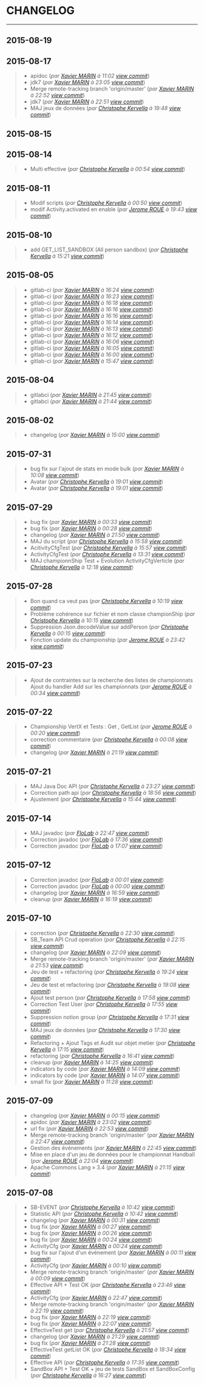 # CHANGELOG
---

## 2015-08-19

## 2015-08-17
> + apidoc (*par [Xavier MARIN](marin.xavier@gmail.com) à 11:02 [view commit](https://gitlab.com/qaobee/qaobee-swarn/commit/0d5fa50ae9f1a1891ad82553df1a61ffc11a0ce5)*)
> + jdk7 (*par [Xavier MARIN](marin.xavier@gmail.com) à 23:05 [view commit](https://gitlab.com/qaobee/qaobee-swarn/commit/70913d5caae1965c2987e6e4d86f487623b50a22)*)
> + Merge remote-tracking branch 'origin/master' (*par [Xavier MARIN](marin.xavier@gmail.com) à 22:52 [view commit](https://gitlab.com/qaobee/qaobee-swarn/commit/5b8145fb61a4184c2328f1f88c890e2372c7c5a1)*)
> + jdk7 (*par [Xavier MARIN](marin.xavier@gmail.com) à 22:51 [view commit](https://gitlab.com/qaobee/qaobee-swarn/commit/5815f78d828e01ab6e30f9aa9051e1521413d3b4)*)
> + MAJ jeux de données (*par [Christophe Kervella](ch.kervella@gmail.com) à 19:48 [view commit](https://gitlab.com/qaobee/qaobee-swarn/commit/b06158f1d2cb790d00024b80792b6aa60e5e37c2)*)

## 2015-08-15

## 2015-08-14
> + Multi effective (*par [Christophe Kervella](ch.kervella@gmail.com) à 00:54 [view commit](https://gitlab.com/qaobee/qaobee-swarn/commit/b77b337865b2f0d01787e1960387cfc52e464dd1)*)

## 2015-08-11
> + Modif scripts (*par [Christophe Kervella](ch.kervella@gmail.com) à 00:50 [view commit](https://gitlab.com/qaobee/qaobee-swarn/commit/fbee47544cfdb9e6e91e3d7120337946549065ff)*)
> + modif Activity.activated en enable (*par [Jerome ROUE](jerome.roue@gmail.com) à 19:43 [view commit](https://gitlab.com/qaobee/qaobee-swarn/commit/050d7272985bd6b8c5e2cf5e98e78ad8a27c5004)*)

## 2015-08-10
> + add GET_LIST_SANDBOX (All person sandbox) (*par [Christophe Kervella](ch.kervella@gmail.com) à 15:21 [view commit](https://gitlab.com/qaobee/qaobee-swarn/commit/3a46eb17a1fd7f3b77f1ae69388a107b89991744)*)

## 2015-08-05
> + gitlab-ci (*par [Xavier MARIN](marin.xavier@gmail.com) à 16:24 [view commit](https://gitlab.com/qaobee/qaobee-swarn/commit/8a8cd79f3d7e791059cebd7205d216b8f06d94ac)*)
> + gitlab-ci (*par [Xavier MARIN](marin.xavier@gmail.com) à 16:23 [view commit](https://gitlab.com/qaobee/qaobee-swarn/commit/413f66de76275090f71ddd90e404b497843206c3)*)
> + gitlab-ci (*par [Xavier MARIN](marin.xavier@gmail.com) à 16:18 [view commit](https://gitlab.com/qaobee/qaobee-swarn/commit/642f9187595fb5ddf940abec0f096a571f1ce500)*)
> + gitlab-ci (*par [Xavier MARIN](marin.xavier@gmail.com) à 16:16 [view commit](https://gitlab.com/qaobee/qaobee-swarn/commit/34452e15eeb5431a926f6bdf084fa1c0efb8706d)*)
> + gitlab-ci (*par [Xavier MARIN](marin.xavier@gmail.com) à 16:16 [view commit](https://gitlab.com/qaobee/qaobee-swarn/commit/f1dfb7da6365dfa0bada8362129a00a46cde89a3)*)
> + gitlab-ci (*par [Xavier MARIN](marin.xavier@gmail.com) à 16:14 [view commit](https://gitlab.com/qaobee/qaobee-swarn/commit/bddfb69debead2be1dc7720a667cafb92c996b7d)*)
> + gitlab-ci (*par [Xavier MARIN](marin.xavier@gmail.com) à 16:13 [view commit](https://gitlab.com/qaobee/qaobee-swarn/commit/d5e66157469441c4cb6d390676a841c62387425d)*)
> + gitlab-ci (*par [Xavier MARIN](marin.xavier@gmail.com) à 16:12 [view commit](https://gitlab.com/qaobee/qaobee-swarn/commit/33387c826cf04a81c61967130c42e9f099135ca6)*)
> + gitlab-ci (*par [Xavier MARIN](marin.xavier@gmail.com) à 16:06 [view commit](https://gitlab.com/qaobee/qaobee-swarn/commit/bfc83e55316343b2bbdf991c1bd39752edcbb76a)*)
> + gitlab-ci (*par [Xavier MARIN](marin.xavier@gmail.com) à 16:05 [view commit](https://gitlab.com/qaobee/qaobee-swarn/commit/b57ee58f5bf457d6d7044aa5d70b170069c4653d)*)
> + gitlab-ci (*par [Xavier MARIN](marin.xavier@gmail.com) à 16:00 [view commit](https://gitlab.com/qaobee/qaobee-swarn/commit/c330fa9b126d030c7e3ce3d05bfda03c9bf1a5db)*)
> + gitlab-ci (*par [Xavier MARIN](marin.xavier@gmail.com) à 15:47 [view commit](https://gitlab.com/qaobee/qaobee-swarn/commit/729d3454b676d354f16b006261499010b849f96a)*)

## 2015-08-04
> + gitlabci (*par [Xavier MARIN](marin.xavier@gmail.com) à 21:45 [view commit](https://gitlab.com/qaobee/qaobee-swarn/commit/bba31467f639bace7c7502feb0922e77c0ebd96d)*)
> + gitlabci (*par [Xavier MARIN](marin.xavier@gmail.com) à 21:44 [view commit](https://gitlab.com/qaobee/qaobee-swarn/commit/881bd39a8ec98697db06afcfb4b481e56025557c)*)

## 2015-08-02
> + changelog (*par [Xavier MARIN](marin.xavier@gmail.com) à 15:00 [view commit](https://gitlab.com/qaobee/qaobee-swarn/commit/01d86334bb41784b8f2ddea5f024acc9010891da)*)

## 2015-07-31
> + bug fix sur l'ajout de stats en mode bulk (*par [Xavier MARIN](marin.xavier@gmail.com) à 10:08 [view commit](https://gitlab.com/qaobee/qaobee-swarn/commit/57b052874af65db11a1475ddb471d2b505b11f06)*)
> + Avatar (*par [Christophe Kervella](ch.kervella@gmail.com) à 19:01 [view commit](https://gitlab.com/qaobee/qaobee-swarn/commit/125dc05a2441b963f0c7a6430a0b51b4fef4e94e)*)
> + Avatar (*par [Christophe Kervella](ch.kervella@gmail.com) à 19:01 [view commit](https://gitlab.com/qaobee/qaobee-swarn/commit/1fe4cde85f56f37c825e4c4a3d2819db3d0e2712)*)

## 2015-07-29
> + bug fix (*par [Xavier MARIN](marin.xavier@gmail.com) à 00:33 [view commit](https://gitlab.com/qaobee/qaobee-swarn/commit/5ba239b295558c41f42a7afe191124ae01b88065)*)
> + bug fix (*par [Xavier MARIN](marin.xavier@gmail.com) à 00:28 [view commit](https://gitlab.com/qaobee/qaobee-swarn/commit/12cad896edb5a6f4e65f6bc74cd07d436459431a)*)
> + changelog (*par [Xavier MARIN](marin.xavier@gmail.com) à 21:50 [view commit](https://gitlab.com/qaobee/qaobee-swarn/commit/1842ca68b1038aa874d150c5c5a738eda5e2f34b)*)
> + MAJ du script (*par [Christophe Kervella](ch.kervella@gmail.com) à 15:58 [view commit](https://gitlab.com/qaobee/qaobee-swarn/commit/678395507db0fb793c85d204cae1dfbc3ab21231)*)
> + AcitivityCfgTest (*par [Christophe Kervella](ch.kervella@gmail.com) à 15:57 [view commit](https://gitlab.com/qaobee/qaobee-swarn/commit/1351c0374af908661c3925283f0b47570a70e5aa)*)
> + ActivityCfgTest (*par [Christophe Kervella](ch.kervella@gmail.com) à 13:31 [view commit](https://gitlab.com/qaobee/qaobee-swarn/commit/800970c9da5a682f9959f24cd588d7be04588055)*)
> + MAJ championnShip Test + Evolution ActivityCfgVerticle (*par [Christophe Kervella](ch.kervella@gmail.com) à 12:18 [view commit](https://gitlab.com/qaobee/qaobee-swarn/commit/e0ae4e5fe8be2bab62adcc274d2bae305125f338)*)

## 2015-07-28
> + Bon quand ca veut pas (*par [Christophe Kervella](ch.kervella@gmail.com) à 10:19 [view commit](https://gitlab.com/qaobee/qaobee-swarn/commit/dfc06f4f6327ec5aaddcf2da167124b270c305b2)*)
> + Problème cohérence sur fichier et nom classe championShip (*par [Christophe Kervella](ch.kervella@gmail.com) à 10:15 [view commit](https://gitlab.com/qaobee/qaobee-swarn/commit/9f8a4882fa66fcbeddf93ef79481235c667dbf06)*)
> + Suppression Json.decodeValue sur addPerson (*par [Christophe Kervella](ch.kervella@gmail.com) à 00:15 [view commit](https://gitlab.com/qaobee/qaobee-swarn/commit/42daf7c573e7c8edb2346fb3db9045ba861c7536)*)
> + Fonction update du championship (*par [Jerome ROUE](jerome.roue@gmail.com) à 23:42 [view commit](https://gitlab.com/qaobee/qaobee-swarn/commit/bdd018c00cd9531e2fa1dbd50e1be3f1c4191b56)*)

## 2015-07-23
> + Ajout de contraintes sur la recherche des listes de championnats Ajout du handler Add sur les championnats (*par [Jerome ROUE](jerome.roue@gmail.com) à 00:34 [view commit](https://gitlab.com/qaobee/qaobee-swarn/commit/554045cc4aac14bf085b76c8ff5e6c3efb593501)*)

## 2015-07-22
> + Championship VertX et Tests : Get , GetList (*par [Jerome ROUE](jerome.roue@gmail.com) à 00:20 [view commit](https://gitlab.com/qaobee/qaobee-swarn/commit/fcd0a1a6a1ba325c8ed3a784ed724ff66d4c9cd1)*)
> + correction commentaire (*par [Christophe Kervella](ch.kervella@gmail.com) à 00:08 [view commit](https://gitlab.com/qaobee/qaobee-swarn/commit/6d103e022e8e58ceb33154cd8ad8a9816e34b9c0)*)
> + changelog (*par [Xavier MARIN](marin.xavier@gmail.com) à 21:19 [view commit](https://gitlab.com/qaobee/qaobee-swarn/commit/ccba211756c7817481e79ddc1306a71b422926db)*)

## 2015-07-21
> + MAJ Java Doc API (*par [Christophe Kervella](ch.kervella@gmail.com) à 23:27 [view commit](https://gitlab.com/qaobee/qaobee-swarn/commit/5a0c7755ce2deba2760f5a1e19df3e9185244b83)*)
> + Correction path api (*par [Christophe Kervella](ch.kervella@gmail.com) à 18:56 [view commit](https://gitlab.com/qaobee/qaobee-swarn/commit/e4f274dac7210f90cf51668e42c1dcf5b9f53ed6)*)
> + Ajustement (*par [Christophe Kervella](ch.kervella@gmail.com) à 15:44 [view commit](https://gitlab.com/qaobee/qaobee-swarn/commit/720b036f238722ef2b0869c224cbfcc7d7c94b0d)*)

## 2015-07-14
> + MAJ javadoc (*par [FloLab](florentisoard@gmail.com) à 22:47 [view commit](https://gitlab.com/qaobee/qaobee-swarn/commit/0864cc985bed955fb2c78d664ebbf6cf2ed583dc)*)
> + Correction javadoc (*par [FloLab](florentisoard@gmail.com) à 17:36 [view commit](https://gitlab.com/qaobee/qaobee-swarn/commit/07ebb3793b6085171d28f4b6def1c1fa4d6ad126)*)
> + Correction javadoc (*par [FloLab](florentisoard@gmail.com) à 17:07 [view commit](https://gitlab.com/qaobee/qaobee-swarn/commit/a116a5af69fb02ab7feea81cb9e76274f6995a05)*)

## 2015-07-12
> + Correction javadoc (*par [FloLab](florentisoard@gmail.com) à 00:01 [view commit](https://gitlab.com/qaobee/qaobee-swarn/commit/9f67c329ebca95b6d24e5618bf84899da522edc2)*)
> + Correction javadoc (*par [FloLab](florentisoard@gmail.com) à 00:00 [view commit](https://gitlab.com/qaobee/qaobee-swarn/commit/e4dd471e0a9acc62eb9e5f114fc73c1e0d4b0790)*)
> + changelog (*par [Xavier MARIN](marin.xavier@gmail.com) à 16:59 [view commit](https://gitlab.com/qaobee/qaobee-swarn/commit/8087a0f4ddf9d58dcd9a0b5b4d47bdb9a97cc1bc)*)
> + cleanup (*par [Xavier MARIN](marin.xavier@gmail.com) à 16:19 [view commit](https://gitlab.com/qaobee/qaobee-swarn/commit/3da7ffcd032f12777aa69bf9fc49da539be5b5b8)*)

## 2015-07-10
> + correction (*par [Christophe Kervella](ch.kervella@gmail.com) à 22:30 [view commit](https://gitlab.com/qaobee/qaobee-swarn/commit/7abaaf47c68c9632394f60e6a4f006168d3d3ddf)*)
> + SB_Team API Crud operation (*par [Christophe Kervella](ch.kervella@gmail.com) à 22:15 [view commit](https://gitlab.com/qaobee/qaobee-swarn/commit/aaf4ad8c625934853360e7f12780df6b0f1ecfc5)*)
> + changelog (*par [Xavier MARIN](marin.xavier@gmail.com) à 22:09 [view commit](https://gitlab.com/qaobee/qaobee-swarn/commit/b6775dc8c27d0119aa5cf8916ee06514a75b8698)*)
> + Merge remote-tracking branch 'origin/master' (*par [Xavier MARIN](marin.xavier@gmail.com) à 21:53 [view commit](https://gitlab.com/qaobee/qaobee-swarn/commit/0c296969bbc404d9b162916736aa4bad6a1babe6)*)
> + Jeu de test + refactoring (*par [Christophe Kervella](ch.kervella@gmail.com) à 19:24 [view commit](https://gitlab.com/qaobee/qaobee-swarn/commit/c1accb8dc9c24a4f49541bec32ae11d2335a2564)*)
> + Jeu de test et refactoring (*par [Christophe Kervella](ch.kervella@gmail.com) à 19:08 [view commit](https://gitlab.com/qaobee/qaobee-swarn/commit/6f6519b8f40ae0d5a23f7ef4cba14381b2c8be1f)*)
> + Ajout test person (*par [Christophe Kervella](ch.kervella@gmail.com) à 17:58 [view commit](https://gitlab.com/qaobee/qaobee-swarn/commit/10daffe741f1177f324d76e3fab824d45665801a)*)
> + Correction Test User (*par [Christophe Kervella](ch.kervella@gmail.com) à 17:55 [view commit](https://gitlab.com/qaobee/qaobee-swarn/commit/b7c7dd9a3b56aea2b8792c1031e1f5fe2f639b10)*)
> + Suppression notion group (*par [Christophe Kervella](ch.kervella@gmail.com) à 17:31 [view commit](https://gitlab.com/qaobee/qaobee-swarn/commit/b1a7f60989af3ff58da83187cdfd01bc9d06d26c)*)
> + MAJ jeux de données (*par [Christophe Kervella](ch.kervella@gmail.com) à 17:30 [view commit](https://gitlab.com/qaobee/qaobee-swarn/commit/49a7212bf7e98d874593bbdda2937c1f8f8780e6)*)
> + Refactoring + Ajout Tags et Audit sur objet metier (*par [Christophe Kervella](ch.kervella@gmail.com) à 17:15 [view commit](https://gitlab.com/qaobee/qaobee-swarn/commit/10bc719692c331213ec9da231941eee1a76615a2)*)
> + refactoring (*par [Christophe Kervella](ch.kervella@gmail.com) à 16:41 [view commit](https://gitlab.com/qaobee/qaobee-swarn/commit/fac4f9954b62547c1b4b046e2a7b6e3354a1a5f0)*)
> + cleanup (*par [Xavier MARIN](marin.xavier@gmail.com) à 14:25 [view commit](https://gitlab.com/qaobee/qaobee-swarn/commit/bf991d707416667f2bf3ba9d7ac14ef035988e4d)*)
> + indicators by code (*par [Xavier MARIN](marin.xavier@gmail.com) à 14:09 [view commit](https://gitlab.com/qaobee/qaobee-swarn/commit/75521fe70c02628481f4d77aa1a27fc35faea50c)*)
> + indicators by code (*par [Xavier MARIN](marin.xavier@gmail.com) à 14:07 [view commit](https://gitlab.com/qaobee/qaobee-swarn/commit/dc03a4c579bd46aecaedbdde7cf31c530dbaa586)*)
> + small fix (*par [Xavier MARIN](marin.xavier@gmail.com) à 11:28 [view commit](https://gitlab.com/qaobee/qaobee-swarn/commit/12d369ed6c66cb09502e131c57ed312458511078)*)

## 2015-07-09
> + changelog (*par [Xavier MARIN](marin.xavier@gmail.com) à 00:15 [view commit](https://gitlab.com/qaobee/qaobee-swarn/commit/2b009d52a7c46fdeec365bf1087c396b4b84918b)*)
> + apidoc (*par [Xavier MARIN](marin.xavier@gmail.com) à 23:02 [view commit](https://gitlab.com/qaobee/qaobee-swarn/commit/74ae5bc4bf0f7cb9c6a0594ce78b3384cf7f19cd)*)
> + url fix (*par [Xavier MARIN](marin.xavier@gmail.com) à 22:53 [view commit](https://gitlab.com/qaobee/qaobee-swarn/commit/fa24056661e894f93522d9d810b51cb0beede6eb)*)
> + Merge remote-tracking branch 'origin/master' (*par [Xavier MARIN](marin.xavier@gmail.com) à 22:47 [view commit](https://gitlab.com/qaobee/qaobee-swarn/commit/f3c6064d3d12c05a36176cd6406ca93ad42ce28a)*)
> + Gestion des événements (*par [Xavier MARIN](marin.xavier@gmail.com) à 22:45 [view commit](https://gitlab.com/qaobee/qaobee-swarn/commit/41fe46033da7459f8d409b5434a725864b66151d)*)
> + Mise en place d'un jeu de données pour le championnat Handball (*par [Jerome ROUE](jerome.roue@gmail.com) à 22:04 [view commit](https://gitlab.com/qaobee/qaobee-swarn/commit/6dcd98c1a9290015d17818c81a6640d15e0cfe49)*)
> + Apache Commons Lang » 3.4 (*par [Xavier MARIN](marin.xavier@gmail.com) à 21:15 [view commit](https://gitlab.com/qaobee/qaobee-swarn/commit/b6d90d64b64baedbddcf7774a54551e43b75b27b)*)

## 2015-07-08
> + SB-EVENT (*par [Christophe Kervella](ch.kervella@gmail.com) à 10:42 [view commit](https://gitlab.com/qaobee/qaobee-swarn/commit/4331cc30362967601bdfcbbce9697ea08cc219cb)*)
> + Statistic API (*par [Christophe Kervella](ch.kervella@gmail.com) à 10:42 [view commit](https://gitlab.com/qaobee/qaobee-swarn/commit/688b8d64d21040a2bfaa7b6d850697ead7536de8)*)
> + changelog (*par [Xavier MARIN](marin.xavier@gmail.com) à 00:31 [view commit](https://gitlab.com/qaobee/qaobee-swarn/commit/9ba4cf3a206a0179638b1920d3b04e84a16e656f)*)
> + bug fix (*par [Xavier MARIN](marin.xavier@gmail.com) à 00:27 [view commit](https://gitlab.com/qaobee/qaobee-swarn/commit/981d54a7059208a1cdc8f6b9a7f67aa0c2afd391)*)
> + bug fix (*par [Xavier MARIN](marin.xavier@gmail.com) à 00:26 [view commit](https://gitlab.com/qaobee/qaobee-swarn/commit/8661995c1623494a716d6757d81021f787340b85)*)
> + bug fix (*par [Xavier MARIN](marin.xavier@gmail.com) à 00:24 [view commit](https://gitlab.com/qaobee/qaobee-swarn/commit/4f4a952e14ef008e24005daf98188b82f1778e34)*)
> + ActivityCfg (*par [Xavier MARIN](marin.xavier@gmail.com) à 00:24 [view commit](https://gitlab.com/qaobee/qaobee-swarn/commit/b762507a254b189913d403c215b07d54a7686723)*)
> + bug fix sur l'ajout d'un événement (*par [Xavier MARIN](marin.xavier@gmail.com) à 00:11 [view commit](https://gitlab.com/qaobee/qaobee-swarn/commit/ad7f62e24e4b7f4788da48c2b646c1e350503645)*)
> + ActivityCfg (*par [Xavier MARIN](marin.xavier@gmail.com) à 00:10 [view commit](https://gitlab.com/qaobee/qaobee-swarn/commit/bcc437cbceda656a136028c9e13368b8a2ff3270)*)
> + Merge remote-tracking branch 'origin/master' (*par [Xavier MARIN](marin.xavier@gmail.com) à 00:09 [view commit](https://gitlab.com/qaobee/qaobee-swarn/commit/db78ebcff635f44132ae71ce60bf57d06ef2fe1b)*)
> + Effective API + Test OK (*par [Christophe Kervella](ch.kervella@gmail.com) à 23:46 [view commit](https://gitlab.com/qaobee/qaobee-swarn/commit/056cb9670623e3fbede8d9e4769f2eadf3cfe65e)*)
> + ActivityCfg (*par [Xavier MARIN](marin.xavier@gmail.com) à 22:47 [view commit](https://gitlab.com/qaobee/qaobee-swarn/commit/9b352e006e10aab87f2e4d0f3701769461a8bb63)*)
> + Merge remote-tracking branch 'origin/master' (*par [Xavier MARIN](marin.xavier@gmail.com) à 22:19 [view commit](https://gitlab.com/qaobee/qaobee-swarn/commit/a3a95d4fd682b45d1573f5b07bfdbe65bc969141)*)
> + bug fix (*par [Xavier MARIN](marin.xavier@gmail.com) à 22:19 [view commit](https://gitlab.com/qaobee/qaobee-swarn/commit/5e11d8d23bf208c349467b4374d3a2c27e0971f1)*)
> + bug fix (*par [Xavier MARIN](marin.xavier@gmail.com) à 22:07 [view commit](https://gitlab.com/qaobee/qaobee-swarn/commit/7a33a8067ca6225b287343b7fedb4fbf5bd7ddda)*)
> + EffectiveTest get (*par [Christophe Kervella](ch.kervella@gmail.com) à 21:57 [view commit](https://gitlab.com/qaobee/qaobee-swarn/commit/44b74e2a1cb306ecfba6ee72450f379b0539bb4b)*)
> + changelog (*par [Xavier MARIN](marin.xavier@gmail.com) à 21:29 [view commit](https://gitlab.com/qaobee/qaobee-swarn/commit/494426a4ee65deb45edc10630044d5bbcfa610ef)*)
> + bug fix (*par [Xavier MARIN](marin.xavier@gmail.com) à 21:28 [view commit](https://gitlab.com/qaobee/qaobee-swarn/commit/ce0578816b8f7ac09c1c14bf0e67874cd4fd333b)*)
> + EffectiveTest getList OK (*par [Christophe Kervella](ch.kervella@gmail.com) à 18:34 [view commit](https://gitlab.com/qaobee/qaobee-swarn/commit/2aa934248d9b7046a8e5addb511c28e171a6a05b)*)
> + Effective API (*par [Christophe Kervella](ch.kervella@gmail.com) à 17:35 [view commit](https://gitlab.com/qaobee/qaobee-swarn/commit/f9880ee55e2c14fedf81126fd182fc40bff7cb5d)*)
> + SandBox API + Test OK + jeu de tests SandBox et SandBoxConfig (*par [Christophe Kervella](ch.kervella@gmail.com) à 16:27 [view commit](https://gitlab.com/qaobee/qaobee-swarn/commit/c95e95b00859efdc10548fa545bcfb2b7572529c)*)
